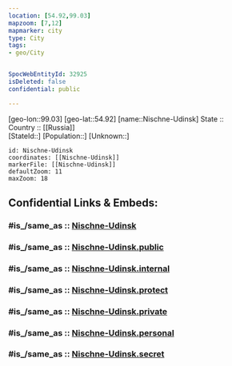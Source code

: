 ```yaml
---
location: [54.92,99.03] 
mapzoom: [7,12] 
mapmarker: city 
type: City
tags:
- geo/City


SpocWebEntityId: 32925
isDeleted: false
confidential: public

---
```

[geo-lon::99.03] 
[geo-lat::54.92] 
[name::Nischne-Udinsk] 
State ::  
Country :: [[Russia]]  
[StateId::] 
[Population::] 
[Unknown::] 


```leaflet
id: Nischne-Udinsk
coordinates: [[Nischne-Udinsk]] 
markerFile: [[Nischne-Udinsk]] 
defaultZoom: 11 
maxZoom: 18
```


## Confidential Links & Embeds: 

### #is_/same_as :: [Nischne-Udinsk](/_Standards/Earth/Continent/Asia/Asia~North/Asia~Siberia/Irkutsk_Oblast/City/Nischne-Udinsk.md) 

### #is_/same_as :: [Nischne-Udinsk.public](/_public/Earth/Continent/Asia/Asia~North/Asia~Siberia/Irkutsk_Oblast/City/Nischne-Udinsk.public.md) 

### #is_/same_as :: [Nischne-Udinsk.internal](/_internal/Earth/Continent/Asia/Asia~North/Asia~Siberia/Irkutsk_Oblast/City/Nischne-Udinsk.internal.md) 

### #is_/same_as :: [Nischne-Udinsk.protect](/_protect/Earth/Continent/Asia/Asia~North/Asia~Siberia/Irkutsk_Oblast/City/Nischne-Udinsk.protect.md) 

### #is_/same_as :: [Nischne-Udinsk.private](/_private/Earth/Continent/Asia/Asia~North/Asia~Siberia/Irkutsk_Oblast/City/Nischne-Udinsk.private.md) 

### #is_/same_as :: [Nischne-Udinsk.personal](/_personal/Earth/Continent/Asia/Asia~North/Asia~Siberia/Irkutsk_Oblast/City/Nischne-Udinsk.personal.md) 

### #is_/same_as :: [Nischne-Udinsk.secret](/_secret/Earth/Continent/Asia/Asia~North/Asia~Siberia/Irkutsk_Oblast/City/Nischne-Udinsk.secret.md)

